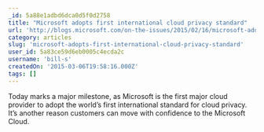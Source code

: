 ```yaml
---
_id: 5a88e1adbd6dca0d5f0d2758
title: "Microsoft adopts first international cloud privacy standard"
url: 'http://blogs.microsoft.com/on-the-issues/2015/02/16/microsoft-adopts-first-international-cloud-privacy-standard/'
category: articles
slug: 'microsoft-adopts-first-international-cloud-privacy-standard'
user_id: 5a83ce59d6eb0005c4ecda2c
username: 'bill-s'
createdOn: '2015-03-06T19:58:16.000Z'
tags: []
---
```


Today marks a major milestone, as Microsoft is the first major cloud provider to adopt the world’s first international standard for cloud privacy. It’s another reason customers can move with confidence to the Microsoft Cloud.
